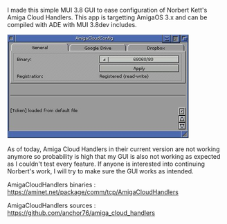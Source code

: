 I made this simple MUI 3.8 GUI to ease configuration of Norbert Kett's Amiga Cloud Handlers. This app is targetting AmigaOS 3.x and can be compiled with ADE with MUI 3.8dev includes.

![alt text](https://github.com/TuKo1982/AmigaCloudConfig/blob/main/screenshot.jpg?raw=true)

As of today, Amiga Cloud Handlers in their current version are not working anymore so probability is high that my GUI is also not working as expected as I couldn't test every feature. If anyone is interested into continuing Norbert's work, I will try to make sure the GUI works as intended.

AmigaCloudHandlers binaries :
https://aminet.net/package/comm/tcp/AmigaCloudHandlers

AmigaCloudHandlers sources :
https://github.com/anchor76/amiga_cloud_handlers
